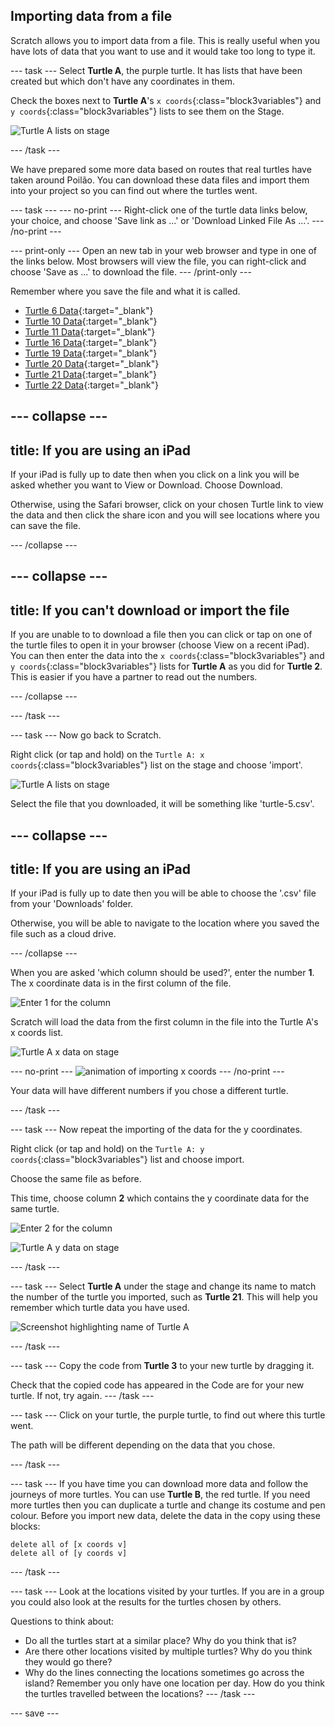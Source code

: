 ## Importing data from a file

Scratch allows you to import data from a file. This is really useful when you have lots of data that you want to use and it would take too long to type it. 

--- task ---
Select **Turtle A**, the purple turtle. It has lists that have been created but which don't have any coordinates in them. 

Check the boxes next to **Turtle A**'s `x coords`{:class="block3variables"} and `y coords`{:class="block3variables"} lists to see them on the Stage. 

![Turtle A lists on stage](images/turtle-a-lists-on-stage.png)

--- /task ---

We have prepared some more data based on routes that real turtles have taken around Poilão. You can download these data files and import them into your project so you can find out where the turtles went. 

--- task ---
--- no-print ---
Right-click one of the turtle data links below, your choice, and choose 'Save link as ...' or 'Download Linked File As ...'. 
--- /no-print ---

--- print-only ---
Open an new tab in your web browser and type in one of the links below. Most browsers will view the file, you can right-click and choose 'Save as ...' to download the file. 
--- /print-only ---

Remember where you save the file and what it is called. 

+ [Turtle 6 Data](http://rpf.io/turtle-6){:target="_blank"}
+ [Turtle 10 Data](http://rpf.io/turtle-10){:target="_blank"}
+ [Turtle 11 Data](http://rpf.io/turtle-11){:target="_blank"}
+ [Turtle 16 Data](http://rpf.io/turtle-16){:target="_blank"}
+ [Turtle 19 Data](http://rpf.io/turtle-19){:target="_blank"} 
+ [Turtle 20 Data](http://rpf.io/turtle-20){:target="_blank"}
+ [Turtle 21 Data](http://rpf.io/turtle-21){:target="_blank"}
+ [Turtle 22 Data](http://rpf.io/turtle-22){:target="_blank"}


--- collapse ---
---
title: If you are using an iPad
---

If your iPad is fully up to date then when you click on a link you will be asked whether you want to View or Download. Choose Download. 

Otherwise, using the Safari browser, click on your chosen Turtle link to view the data and then click the share icon and you will see locations where you can save the file. 

--- /collapse ---

--- collapse ---
---
title: If you can't download or import the file
---

If you are unable to to download a file then you can click or tap on one of the turtle files to open it in your browser (choose View on a recent iPad). You can then enter the data into the `x coords`{:class="block3variables"} and `y coords`{:class="block3variables"} lists for **Turtle A** as you did for **Turtle 2**. This is easier if you have a partner to read out the numbers. 

--- /collapse ---

--- /task ---

--- task ---
Now go back to Scratch. 

Right click (or tap and hold) on the `Turtle A: x coords`{:class="block3variables"} list on the stage and choose 'import'. 

![Turtle A lists on stage](images/turtle-a-x-import.png)

Select the file that you downloaded, it will be something like 'turtle-5.csv'. 

--- collapse ---
---
title: If you are using an iPad
---

If your iPad is fully up to date then you will be able to choose the '.csv' file from your 'Downloads' folder.

Otherwise, you will be able to navigate to the location where you saved the file such as a cloud drive. 

--- /collapse ---

When you are asked 'which column should be used?', enter the number **1**. The x coordinate data is in the first column of the file.

![Enter 1 for the column](images/turtle-a-import-x.png)

Scratch will load the data from the first column in the file into the Turtle A's x coords list.

![Turtle A x data on stage](images/turtle-a-x-coords.png)

--- no-print ---
![animation of importing x coords](images/import-x-coords.gif)
--- /no-print ---

Your data will have different numbers if you chose a different turtle. 

--- /task ---

--- task ---
Now repeat the importing of the data for the y coordinates. 

Right click (or tap and hold) on the `Turtle A: y coords`{:class="block3variables"} list and choose import.

Choose the same file as before. 

This time, choose column **2** which contains the y coordinate data for the same turtle. 

![Enter 2 for the column](images/turtle-a-import-y.png)

![Turtle A y data on stage](images/turtle-a-y-coords.png)

--- /task ---

--- task ---
Select **Turtle A** under the stage and change its name to match the number of the turtle you imported, such as **Turtle 21**. This will help you remember which turtle data you have used.

![Screenshot highlighting name of Turtle A](images/rename-turtle-a.png)

--- /task ---

--- task ---
Copy the code from **Turtle 3** to your new turtle by dragging it. 

Check that the copied code has appeared in the Code are for your new turtle. If not, try again.
--- /task ---

--- task ---
Click on your turtle, the purple turtle, to find out where this turtle went. 

The path will be different depending on the data that you chose. 

--- /task ---

--- task ---
If you have time you can download more data and follow the journeys of more turtles. You can use **Turtle B**, the red turtle. If you need more turtles then you can duplicate a turtle and change its costume and pen colour. Before you import new data, delete the data in the copy using these blocks:

```blocks3
delete all of [x coords v]
delete all of [y coords v]

```

--- /task ---

--- task ---
Look at the locations visited by your turtles. If you are in a group you could also look at the results for the turtles chosen by others.

Questions to think about:
+ Do all the turtles start at a similar place? Why do you think that is?
+ Are there other locations visited by multiple turtles? Why do you think they would go there?
+ Why do the lines connecting the locations sometimes go across the island? Remember you only have one location per day. How do you think the turtles travelled between the locations?
--- /task ---

--- save ---
